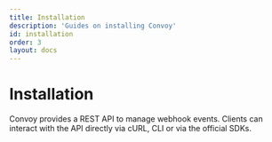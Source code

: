 ```yaml
---
title: Installation
description: 'Guides on installing Convoy'
id: installation
order: 3
layout: docs
---
```


# Installation

Convoy provides a REST API to manage webhook events. Clients can interact with the API directly via cURL, CLI or via the official SDKs.

<!-- <sdk-install-tab></sdk-install-tab>

<cli-tab></cli-tab> -->
